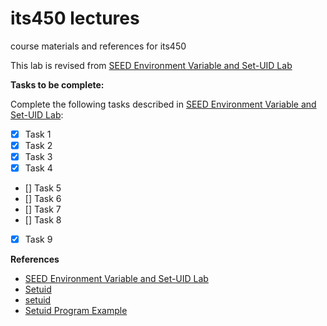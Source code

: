 # its450 lectures

course materials and references for its450

This lab is revised from [SEED Environment Variable and Set-UID Lab](https://seedsecuritylabs.org/Labs_16.04/Software/Environment_Variable_and_SetUID/)

**Tasks to be complete:**

Complete the following tasks described in [SEED Environment Variable and Set-UID Lab](https://seedsecuritylabs.org/Labs_16.04/Software/Environment_Variable_and_SetUID/):

- [x] Task 1
- [x] Task 2
- [x] Task 3
- [x] Task 4
- [] Task 5
- [] Task 6
- [] Task 7
- [] Task 8
- [x] Task 9

**References**
* [SEED Environment Variable and Set-UID Lab](https://seedsecuritylabs.org/Labs_16.04/Software/Environment_Variable_and_SetUID/)
* [Setuid](https://en.wikipedia.org/wiki/Setuid)
* [setuid](http://manpages.ubuntu.com/manpages/focal/man1/setuid.1.html)
* [Setuid Program Example](https://www.gnu.org/software/libc/manual/html\_node/Setuid-Program-Example.html)
